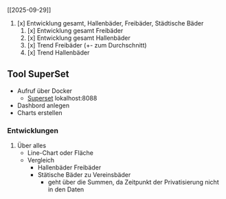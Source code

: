[[2025-09-29]]

1.  [x] Entwicklung gesamt, Hallenbäder, Freibäder, Städtische Bäder  
	1. [x] Entwicklung gesamt Freibäder 
	2. [x] Entwicklung gesamt Hallenbäder  
	3. [x] Trend Freibäder (+- zum Durchschnitt)  
	4. [x] Trend Hallenbäder  
## Tool SuperSet
- Aufruf über Docker
	- [Superset](http://localhost:8088/login/) lokalhost:8088
- Dashbord anlegen
- Charts erstellen 
### Entwicklungen
1. Über alles
	- Line-Chart oder Fläche
	- Vergleich
		- Hallenbäder Freibäder
		- Stätische Bäder zu  Vereinsbäder
			- geht über die Summen, da Zeitpunkt der Privatisierung nicht in den Daten